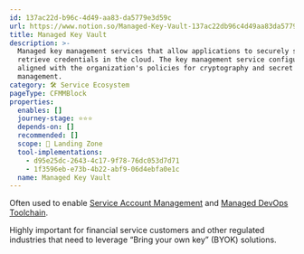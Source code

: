 ```yaml
---
id: 137ac22d-b96c-4d49-aa83-da5779e3d59c
url: https://www.notion.so/Managed-Key-Vault-137ac22db96c4d49aa83da5779e3d59c
title: Managed Key Vault
description: >-
  Managed key management services that allow applications to securely store and
  retrieve credentials in the cloud. The key management service configuration is
  aligned with the organization's policies for cryptography and secret
  management.
category: 🛠 Service Ecosystem
pageType: CFMMBlock
properties:
  enables: []
  journey-stage: ⭐️⭐️⭐️
  depends-on: []
  recommended: []
  scope: 🛬 Landing Zone
  tool-implementations:
    - d95e25dc-2643-4c17-9f78-76dc053d7d71
    - 1f3596eb-e73b-4b22-abf9-06d4ebfa0e1c
  name: Managed Key Vault
---
```


Often used to enable [Service Account Management](../iam/service-account-management.md) and [Managed DevOps Toolchain](./managed-devops-toolchain.md).

Highly important for financial service customers and other regulated industries that need to leverage “Bring your own key” (BYOK) solutions.